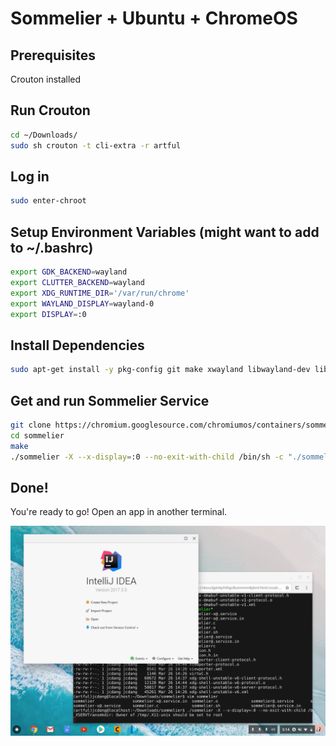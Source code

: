 # Sommelier + Ubuntu + ChromeOS

## Prerequisites
Crouton installed

## Run Crouton
```bash
cd ~/Downloads/
sudo sh crouton -t cli-extra -r artful
```

## Log in
```bash
sudo enter-chroot
```

## Setup Environment Variables (might want to add to ~/.bashrc)
```bash
export GDK_BACKEND=wayland 
export CLUTTER_BACKEND=wayland
export XDG_RUNTIME_DIR='/var/run/chrome'
export WAYLAND_DISPLAY=wayland-0
export DISPLAY=:0
```

## Install Dependencies
```bash
sudo apt-get install -y pkg-config git make xwayland libwayland-dev libgbm-dev gcc libx11-xcb-dev libsystemd-dev libxcb-composite0-dev libxkbcommon-dev libxrender-dev libxtst-dev libpixman-1-dev
```

## Get and run Sommelier Service
```bash
git clone https://chromium.googlesource.com/chromiumos/containers/sommelier
cd sommelier
make
./sommelier -X --x-display=:0 --no-exit-with-child /bin/sh -c "./sommelierrc"
```

## Done!
You're ready to go! Open an app in another terminal.

![Intellij Running](intellij.png)

